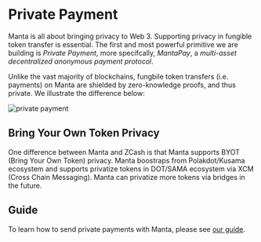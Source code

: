 # Private Payment

Manta is all about bringing privacy to Web 3.  Supporting privacy in fungible token transfer is essential. The first and most powerful primitive we are building is _Private Payment_, more specifcally, *MantaPay*, a _multi-asset decentralized anonymous payment protocol_.

Unlike the vast majority of blockchains, fungbile token transfers (i.e. payments) on Manta are shielded by zero-knowledge proofs, and thus private. We illustrate the difference below:

![private payment](./resources/private-payment.png)

## Bring Your Own Token Privacy

One difference between Manta and ZCash is that Manta supports BYOT (Bring Your Own Token) privacy. Manta boostraps from Polakdot/Kusama ecosystem and supports privatize tokens in DOT/SAMA ecosystem via XCM (Cross Chain Messaging). Manta can privatize more tokens via bridges in the future.

## Guide

To learn how to send private payments with Manta, please see [our guide](https://docs.manta.network/docs/guides/DolphinPay).
